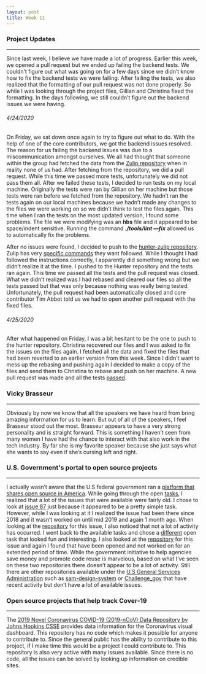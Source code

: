 ```yaml
---
layout: post
title: Week 11
---
```


### Project Updates
---
Since last week, I believe we have made a lot of progress. Earlier this week, we opened a pull request but we ended up failing the backend tests. We couldn’t figure out what was going on for a few days since we didn’t know how to fix the backend tests we were failing. After failing the tests, we also realized that the formatting of our pull request was not done properly. So while I was looking through the project files, Gillian and Christina fixed the formatting.  In the days following, we still couldn’t figure out the backend issues we were having.
###### 4/24/2020
On Friday, we sat down once again to try to figure out what to do. With the help of one of the core contributors, we got the
backend issues resolved. The reason for us failing the backend issues was due to a miscommunication amongst ourselves. We all
had thought that someone within the group had fetched the data from the [Zulip repository](https://github.com/zulip/zulip)
when in reality none of us had. After fetching from the repository, we did a pull request. While this time we passed more tests, unfortunately we did not pass them all.  After we failed these tests, I decided to run tests on my local machine. Originally the tests were ran by Gillian on her machine but those tests were ran before we fetched from the repository. We hadn’t ran the tests again on our local machines because we hadn’t made any changes to the files we were working on so we didn’t think to test the files again. This time when I ran the tests on the most updated version, I found some problems. The file we were modifying was an **hbs** file and it appeared to be space/indent sensitive. Running the command ***./tools/lint —fix*** allowed us to automatically fix the problems.  

After no issues were found, I decided to push to the [hunter-zulip repository](https://github.com/hunter-college-ossd-spr-2020/zulip). Zulip has very [specific commands](https://zulip.readthedocs.io/en/latest/git/pull-requests.html#work-in-progress-pull-requests) they want followed. While I thought I had followed the instructions correctly, I apparently did something wrong but we didn’t realize it at the time. I pushed to the Hunter repository and the tests ran again. This time we passed all the tests and the pull request was closed. What we didn’t realized was I had rebased and cleared our files so all the tests passed but that was only because nothing was really being tested. Unfortunately, the pull request had been automatically closed and core contributor Tim Abbot told us we had to open another pull request with the fixed files.

###### 4/25/2020
After what happened on Friday, I was a bit hesitant to be the one to push to the hunter repository. Christina recovered our 
files and I was asked to fix the issues on the files again. I fetched all the data and fixed the files that had been reverted
to an earlier version from this week. Since I didn’t want to mess up the rebasing and pushing again I decided to make a copy
of the files and send them to Christina to rebase and push on her machine. A new pull request was made and all the tests
[passed](https://github.com/zulip/zulip/pull/14755).


### Vicky Brasseur
---
Obviously by now we know that all the speakers we have heard from bring amazing information for us to learn. But out of all of the speakers, I feel Brasseur stood out the most. Brasseur appears to have a very strong personality and is straight forward. This is something I haven’t seen from many women I have had the chance to interact with that also work in the tech industry. By far she is my favorite speaker because she just says what she wants to say even if she’s cursing left and right.  

### U.S. Government's portal to open source projects
---
I actually wasn’t aware that the U.S federal government ran a [platform that shares open source in America](https://code.gov/#!/). While going through the open [tasks](https://code.gov/open-tasks), I realized that a lot of the issues that were available were fairly old. I chose to look at [issue 87](https://github.com/GSA/code-gov-front-end/issues/87)  just because it appeared to be a pretty simple task. However, while I was looking at it I realized the issue had been there since 2018 and it wasn’t worked on until mid 2019 and again 1 month ago.  When looking at the [repository](https://github.com/GSA/code-gov-front-end/issues) for this issue, I also noticed that not a lot of activity has occurred. I went back to the available tasks and chose a [different](https://github.com/GSA/code-gov-api/issues/198) open task that looked fun and interesting. I also looked at the [repository](https://github.com/GSA/code-gov-api)  for this issue and again I found that have been opened and not worked on for an extended period of time. While the government initiative to help agencies save money and promote code reuse is marvelous, based on what I’ve seen on these two repositories there doesn’t appear to be a lot of activity. Still there are other repositories available under the [U.S General Services Administration](https://github.com/GSA)  such as [sam-design-system](https://github.com/GSA/sam-design-system)  or [Challenge_gov](https://github.com/GSA/Challenge_gov) that have recent activity but don’t have a lot of available issues.

### Open source projects that help track Cover-19
---
The [2019 Novel Coronavirus COVID-19 (2019-nCoV) Data Repository by Johns Hopkins CSSE](https://github.com/CSSEGISandData/COVID-19) provides data information for the Coronavirus visual dashboard. This repository has no code which makes it possible for anyone to contribute to. Since the general public has the ability to contribute to this project, if I make time this would be a project I could contribute to. This repository is also very active with many issues available. Since there is no code, all the issues can be solved by looking up information on credible sites.
